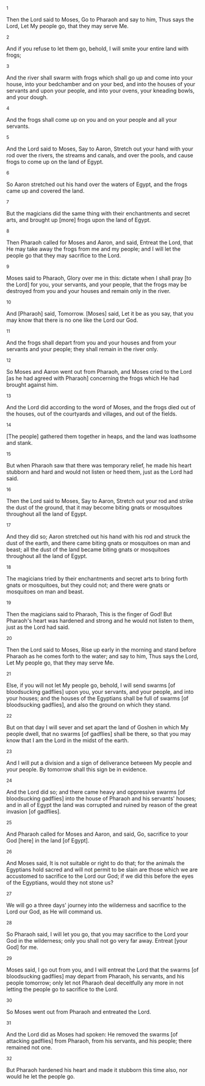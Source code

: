 <sup>1</sup> 

Then the Lord said to Moses, Go to Pharaoh and say to him, Thus says the Lord, Let My people go, that they may serve Me. 

<sup>2</sup> 

And if you refuse to let them go, behold, I will smite your entire land with frogs; 

<sup>3</sup> 

And the river shall swarm with frogs which shall go up and come into your house, into your bedchamber and on your bed, and into the houses of your servants and upon your people, and into your ovens, your kneading bowls, and your dough. 

<sup>4</sup> 

And the frogs shall come up on you and on your people and all your servants. 

<sup>5</sup> 

And the Lord said to Moses, Say to Aaron, Stretch out your hand with your rod over the rivers, the streams and canals, and over the pools, and cause frogs to come up on the land of Egypt. 

<sup>6</sup> 

So Aaron stretched out his hand over the waters of Egypt, and the frogs came up and covered the land. 

<sup>7</sup> 

But the magicians did the same thing with their enchantments and secret arts, and brought up [more] frogs upon the land of Egypt. 

<sup>8</sup> 

Then Pharaoh called for Moses and Aaron, and said, Entreat the Lord, that He may take away the frogs from me and my people; and I will let the people go that they may sacrifice to the Lord. 

<sup>9</sup> 

Moses said to Pharaoh, Glory over me in this: dictate when I shall pray [to the Lord] for you, your servants, and your people, that the frogs may be destroyed from you and your houses and remain only in the river. 

<sup>10</sup> 

And [Pharaoh] said, Tomorrow. [Moses] said, Let it be as you say, that you may know that there is no one like the Lord our God. 

<sup>11</sup> 

And the frogs shall depart from you and your houses and from your servants and your people; they shall remain in the river only. 

<sup>12</sup> 

So Moses and Aaron went out from Pharaoh, and Moses cried to the Lord [as he had agreed with Pharaoh] concerning the frogs which He had brought against him. 

<sup>13</sup> 

And the Lord did according to the word of Moses, and the frogs died out of the houses, out of the courtyards and villages, and out of the fields. 

<sup>14</sup> 

[The people] gathered them together in heaps, and the land was loathsome and stank. 

<sup>15</sup> 

But when Pharaoh saw that there was temporary relief, he made his heart stubborn and hard and would not listen or heed them, just as the Lord had said. 

<sup>16</sup> 

Then the Lord said to Moses, Say to Aaron, Stretch out your rod and strike the dust of the ground, that it may become biting gnats or mosquitoes throughout all the land of Egypt. 

<sup>17</sup> 

And they did so; Aaron stretched out his hand with his rod and struck the dust of the earth, and there came biting gnats or mosquitoes on man and beast; all the dust of the land became biting gnats or mosquitoes throughout all the land of Egypt. 

<sup>18</sup> 

The magicians tried by their enchantments and secret arts to bring forth gnats or mosquitoes, but they could not; and there were gnats or mosquitoes on man and beast. 

<sup>19</sup> 

Then the magicians said to Pharaoh, This is the finger of God! But Pharaoh's heart was hardened and strong and he would not listen to them, just as the Lord had said. 

<sup>20</sup> 

Then the Lord said to Moses, Rise up early in the morning and stand before Pharaoh as he comes forth to the water; and say to him, Thus says the Lord, Let My people go, that they may serve Me. 

<sup>21</sup> 

Else, if you will not let My people go, behold, I will send swarms [of bloodsucking gadflies] upon you, your servants, and your people, and into your houses; and the houses of the Egyptians shall be full of swarms [of bloodsucking gadflies], and also the ground on which they stand. 

<sup>22</sup> 

But on that day I will sever and set apart the land of Goshen in which My people dwell, that no swarms [of gadflies] shall be there, so that you may know that I am the Lord in the midst of the earth. 

<sup>23</sup> 

And I will put a division and a sign of deliverance between My people and your people. By tomorrow shall this sign be in evidence. 

<sup>24</sup> 

And the Lord did so; and there came heavy and oppressive swarms [of bloodsucking gadflies] into the house of Pharaoh and his servants' houses; and in all of Egypt the land was corrupted and ruined by reason of the great invasion [of gadflies]. 

<sup>25</sup> 

And Pharaoh called for Moses and Aaron, and said, Go, sacrifice to your God [here] in the land [of Egypt]. 

<sup>26</sup> 

And Moses said, It is not suitable or right to do that; for the animals the Egyptians hold sacred and will not permit to be slain are those which we are accustomed to sacrifice to the Lord our God; if we did this before the eyes of the Egyptians, would they not stone us? 

<sup>27</sup> 

We will go a three days' journey into the wilderness and sacrifice to the Lord our God, as He will command us. 

<sup>28</sup> 

So Pharaoh said, I will let you go, that you may sacrifice to the Lord your God in the wilderness; only you shall not go very far away. Entreat [your God] for me. 

<sup>29</sup> 

Moses said, I go out from you, and I will entreat the Lord that the swarms [of bloodsucking gadflies] may depart from Pharaoh, his servants, and his people tomorrow; only let not Pharaoh deal deceitfully any more in not letting the people go to sacrifice to the Lord. 

<sup>30</sup> 

So Moses went out from Pharaoh and entreated the Lord. 

<sup>31</sup> 

And the Lord did as Moses had spoken: He removed the swarms [of attacking gadflies] from Pharaoh, from his servants, and his people; there remained not one. 

<sup>32</sup> 

But Pharaoh hardened his heart and made it stubborn this time also, nor would he let the people go.